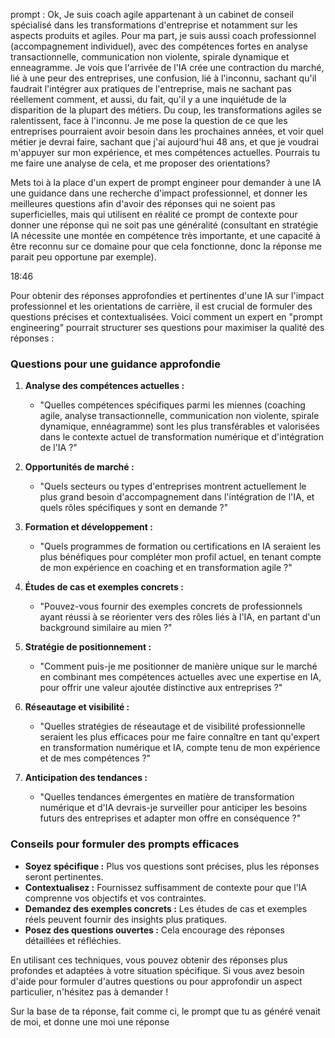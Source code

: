 
prompt : 
Ok, Je suis coach agile appartenant à un cabinet de conseil spécialisé dans les transformations d'entreprise et notamment sur les aspects produits et agiles. Pour ma part, je suis aussi coach professionnel (accompagnement individuel), avec des compétences fortes en analyse transactionnelle, communication non violente, spirale dynamique et enneagramme. Je vois que l'arrivée de l'IA crée une contraction du marché, lié à une peur des entreprises, une confusion, lié à l'inconnu, sachant qu'il faudrait l'intégrer aux pratiques de l'entreprise, mais ne sachant pas réellement comment, et aussi, du fait, qu'il y a une inquiétude de la disparition de la plupart des métiers. Du coup, les transformations agiles se ralentissent, face à l'inconnu. Je me pose la question de ce que les entreprises pourraient avoir besoin dans les prochaines années, et voir quel métier je devrai faire, sachant que j'ai aujourd'hui 48 ans, et que je voudrai m'appuyer sur mon expérience, et mes compétences actuelles. Pourrais tu me faire une analyse de cela, et me proposer des orientations?

Mets toi à la place d'un expert de prompt engineer pour demander à une IA une guidance dans une recherche d'impact professionnel, et donner les meilleures questions afin d'avoir des réponses qui ne soient pas superficielles, mais qui utilisent en réalité ce prompt de contexte pour donner une réponse qui ne soit pas une généralité (consultant en stratégie IA nécessite une montée en compétence très importante, et une capacité à être reconnu sur ce domaine pour que cela fonctionne, donc la réponse me parait peu opportune par exemple).

18:46

Pour obtenir des réponses approfondies et pertinentes d'une IA sur l'impact professionnel et les orientations de carrière, il est crucial de formuler des questions précises et contextualisées. Voici comment un expert en "prompt engineering" pourrait structurer ses questions pour maximiser la qualité des réponses :

### Questions pour une guidance approfondie

1. **Analyse des compétences actuelles :**
    
    - "Quelles compétences spécifiques parmi les miennes (coaching agile, analyse transactionnelle, communication non violente, spirale dynamique, ennéagramme) sont les plus transférables et valorisées dans le contexte actuel de transformation numérique et d'intégration de l'IA ?"
2. **Opportunités de marché :**
    
    - "Quels secteurs ou types d'entreprises montrent actuellement le plus grand besoin d'accompagnement dans l'intégration de l'IA, et quels rôles spécifiques y sont en demande ?"
3. **Formation et développement :**
    
    - "Quels programmes de formation ou certifications en IA seraient les plus bénéfiques pour compléter mon profil actuel, en tenant compte de mon expérience en coaching et en transformation agile ?"
4. **Études de cas et exemples concrets :**
    
    - "Pouvez-vous fournir des exemples concrets de professionnels ayant réussi à se réorienter vers des rôles liés à l'IA, en partant d'un background similaire au mien ?"
5. **Stratégie de positionnement :**
    
    - "Comment puis-je me positionner de manière unique sur le marché en combinant mes compétences actuelles avec une expertise en IA, pour offrir une valeur ajoutée distinctive aux entreprises ?"
6. **Réseautage et visibilité :**
    
    - "Quelles stratégies de réseautage et de visibilité professionnelle seraient les plus efficaces pour me faire connaître en tant qu'expert en transformation numérique et IA, compte tenu de mon expérience et de mes compétences ?"
7. **Anticipation des tendances :**
    
    - "Quelles tendances émergentes en matière de transformation numérique et d'IA devrais-je surveiller pour anticiper les besoins futurs des entreprises et adapter mon offre en conséquence ?"

### Conseils pour formuler des prompts efficaces

- **Soyez spécifique :** Plus vos questions sont précises, plus les réponses seront pertinentes.
- **Contextualisez :** Fournissez suffisamment de contexte pour que l'IA comprenne vos objectifs et vos contraintes.
- **Demandez des exemples concrets :** Les études de cas et exemples réels peuvent fournir des insights plus pratiques.
- **Posez des questions ouvertes :** Cela encourage des réponses détaillées et réfléchies.

En utilisant ces techniques, vous pouvez obtenir des réponses plus profondes et adaptées à votre situation spécifique. Si vous avez besoin d'aide pour formuler d'autres questions ou pour approfondir un aspect particulier, n'hésitez pas à demander !

Sur la base de ta réponse, fait comme ci, le prompt que tu as généré venait de moi, et donne une moi une réponse
